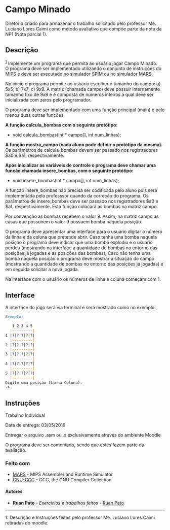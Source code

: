 # Campo Minado

Diretório criado para armazenar o trabalho solicitado pelo professor Me. Luciano Lores Caimi como método avaliativo que compõe parte da nota da NP1 (Nota parcial 1).

## Descrição ##

<sup>[1](#footnote1)</sup> Implemente um programa que permita ao usuário jogar Campo Minado.  
O programa deve ser implementado utilizando o conjunto de instruções do MIPS e deve ser executado no simulador SPIM ou no simulador MARS.

No início o programa permite ao usuário escolher o tamanho do campo: a) 5x5; b) 7x7; c) 9x9. A matriz (chamada campo) deve possuir internamente tamanho fixo de 9x9 e é composta de números inteiros a qual deve ser inicializada com zeros pelo programador.

O programa deve ser implementado com uma função principal (main) e pelo menos duas outras funções:

**A função calcula_bombas com o seguinte protótipo:**
* void calcula_bombas(int * campo[], int num_linhas);

**A função mostra_campo (cada aluno pode definir o protótipo da mesma).**  
Os parâmetros de calcula_bombas devem ser passado nos registradores \$a0 e \$a1, respectivamente.

**Após inicializar as variáveis de controle o programa deve chamar uma função chamada insere_bombas, com o seguinte protótipo:**

* void insere_bombas(int * campo[], int num_linhas);

A função insere_bombas não precisa ser codificada pelo aluno pois será implementada pelo professsor quando da correção do programa. Os parâmetros de insere_bombas deve ser passado nos registradores \$a0 e \$a1, respectivamente. Esta função colocará as bombas na matriz campo.

Por convenção as bombas recebem o valor 9. Assim, na matriz campo as casas que possuirem o valor 9 possuem bomba naquela posição.

O programa deve apresentar uma interface para o usuário digitar o número da linha e da coluna que pretende abrir. Caso tenha uma bomba naquela posição o programa deve indicar que uma bomba explodiu e o usuário perdeu (mostrando na interface a quantidade de bombas no entorno das posições já jogadas e as posições das bombas); Caso não tenha uma bomba naquela posição o programa deve mostrar a situação do campo (mostrando a quantidade de bombas no entorno das posições já jogadas) e em seguida solicitar a nova jogada.

Na interface com o usuário os números de linha e coluna começam com 1.

## Interface ##
A interface do jogo será via terminal e será mostrado como no exemplo:
```markdown
Exemplo:

   1 2 3 4 5
  |---------|
1 |?|?|?|?|?|
  |---------|
2 |?|?|?|?|?|
  |---------|
3 |?|?|?|?|?|
  |---------|
4 |?|?|?|?|?|
  |---------|
5 |?|?|?|?|?|
  |---------|
Digite uma posição (Linha Coluna):
->
```

## Instruções ##
Trabalho Individual  

Data de entrega: 03/05/2019  

Entregar o arquivo .asm ou .s exclusivamente através do ambiente Moodle  

O programa deve ser comentado, sendo que estes fazem parte da avaliação.  

### Feito com ###

* [MARS](http://courses.missouristate.edu/KenVollmar/mars/) - MIPS Assembler and Runtime Simulator
* [GNU-GCC](https://gcc.gnu.org/) - GCC, the GNU Compiler Collection

#### Autores ####

* **Ruan Pato** - *Exercícios e trabalhos feitos* - [Ruan Pato](https://github.com/ruanpato)

--------  

<a name="footnote1">1</a>: Descrição e Instruções feitas pelo professor Me. Luciano Lores Caimi retiradas do moodle.